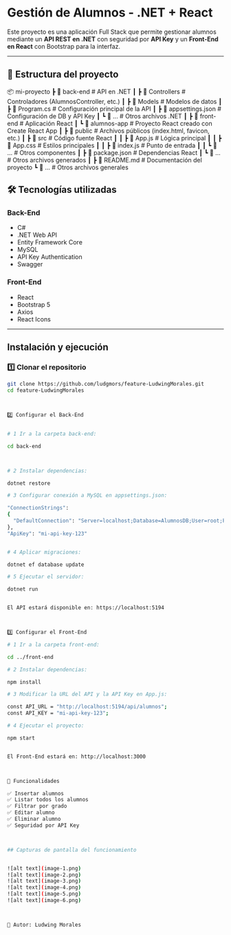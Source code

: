 #  Gestión de Alumnos - .NET + React

Este proyecto es una aplicación Full Stack que permite gestionar alumnos mediante un **API REST en .NET** con seguridad por **API Key** y un **Front-End en React** con Bootstrap para la interfaz.

---

## 📂 Estructura del proyecto



📦 mi-proyecto
┣ 📂 back-end # API en .NET
┃ ┣ 📂 Controllers # Controladores (AlumnosController, etc.)
┃ ┣ 📂 Models # Modelos de datos
┃ ┣ 📜 Program.cs # Configuración principal de la API
┃ ┣ 📜 appsettings.json # Configuración de DB y API Key
┃ ┗ 📜 ... # Otros archivos .NET
┃
┣ 📂 front-end # Aplicación React
┃ ┗ 📂 alumnos-app # Proyecto React creado con Create React App
┃ ┣ 📂 public # Archivos públicos (index.html, favicon, etc.)
┃ ┣ 📂 src # Código fuente React
┃ ┃ ┣ 📜 App.js # Lógica principal
┃ ┃ ┣ 📜 App.css # Estilos principales
┃ ┃ ┣ 📜 index.js # Punto de entrada
┃ ┃ ┗ 📜 ... # Otros componentes
┃ ┣ 📜 package.json # Dependencias React
┃ ┗ 📜 ... # Otros archivos generados
┃
┣ 📜 README.md # Documentación del proyecto
┗ 📜 ... # Otros archivos generales




## 🛠 Tecnologías utilizadas

### Back-End
- C#
- .NET Web API
- Entity Framework Core
- MySQL
- API Key Authentication
- Swagger

### Front-End
- React
- Bootstrap 5
- Axios
- React Icons

---

##  Instalación y ejecución

### 1️⃣ Clonar el repositorio
```bash
git clone https://github.com/ludgmors/feature-LudwingMorales.git
cd feature-LudwingMorales



2️⃣ Configurar el Back-End

 
# 1 Ir a la carpeta back-end:

cd back-end



# 2 Instalar dependencias:

dotnet restore

# 3 Configurar conexión a MySQL en appsettings.json:

"ConnectionStrings": 
{
  "DefaultConnection": "Server=localhost;Database=AlumnosDB;User=root;Password=tu_password;"
},
"ApiKey": "mi-api-key-123"


# 4 Aplicar migraciones:

dotnet ef database update

# 5 Ejecutar el servidor:

dotnet run


El API estará disponible en: https://localhost:5194



3️⃣ Configurar el Front-End

# 1 Ir a la carpeta front-end:

cd ../front-end

# 2 Instalar dependencias:

npm install

# 3 Modificar la URL del API y la API Key en App.js:

const API_URL = "http://localhost:5194/api/alumnos";
const API_KEY = "mi-api-key-123";

# 4 Ejecutar el proyecto:

npm start


El Front-End estará en: http://localhost:3000



🛜 Funcionalidades

✅ Insertar alumnos
✅ Listar todos los alumnos
✅ Filtrar por grado
✅ Editar alumno
✅ Eliminar alumno
✅ Seguridad por API Key



## Capturas de pantalla del funcionamiento 


![alt text](image-1.png)
![alt text](image-2.png)
![alt text](image-3.png)
![alt text](image-4.png)
![alt text](image-5.png)
![alt text](image-6.png)



📧 Autor: Ludwing Morales 
